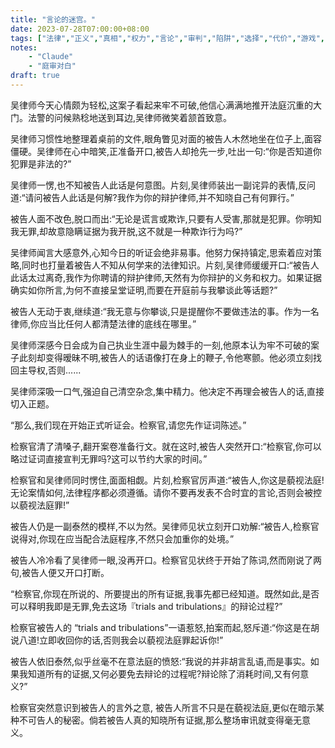 ```yaml
---
title: "言论的迷宫。"
date: 2023-07-28T07:00:00+08:00
tags: ["法律","正义","真相","权力","言论","审判","陷阱","选择","代价","游戏","Claude"]
notes:
    - "Claude"
    - "庭审对白"
draft: true
---
```


吴律师今天心情颇为轻松,这案子看起来牢不可破,他信心满满地推开法庭沉重的大门。法警的问候熟稔地送到耳边,吴律师微笑着颔首致意。 

吴律师习惯性地整理着桌前的文件,眼角瞥见对面的被告人木然地坐在位子上,面容僵硬。吴律师在心中暗笑,正准备开口,被告人却抢先一步,吐出一句:“你是否知道你犯罪是非法的?”

吴律师一愣,也不知被告人此话是何意图。片刻,吴律师装出一副诧异的表情,反问道:“请问被告人此话是何解?我作为你的辩护律师,并不知晓自己有何罪行。”

被告人面不改色,脱口而出:“无论是谎言或欺诈,只要有人受害,那就是犯罪。你明知我无罪,却故意隐瞒证据为我开脱,这不就是一种欺诈行为吗?”

吴律师闻言大感意外,心知今日的听证会绝非易事。他努力保持镇定,思索着应对策略,同时也打量着被告人不知从何学来的法律知识。片刻,吴律师缓缓开口:“被告人此话太过离奇,我作为你聘请的辩护律师,天然有为你辩护的义务和权力。如果证据确实如你所言,为何不直接呈堂证明,而要在开庭前与我攀谈此等话题?”

被告人无动于衷,继续道:“我无意与你攀谈,只是提醒你不要做违法的事。作为一名律师,你应当比任何人都清楚法律的底线在哪里。”  

吴律师深感今日会成为自己执业生涯中最为棘手的一刻,他原本认为牢不可破的案子此刻却变得暧昧不明,被告人的话语像打在身上的鞭子,令他寒颤。他必须立刻找回主导权,否则......

吴律师深吸一口气,强迫自己清空杂念,集中精力。他决定不再理会被告人的话,直接切入正题。

“那么,我们现在开始正式听证会。检察官,请您先作证词陈述。”

检察官清了清嗓子,翻开案卷准备行文。就在这时,被告人突然开口:“检察官,你可以略过证词直接宣判无罪吗?这可以节约大家的时间。”

检察官和吴律师同时愣住,面面相觑。片刻,检察官厉声道:“被告人,你这是藐视法庭!无论案情如何,法律程序都必须遵循。请你不要再发表不合时宜的言论,否则会被控以藐视法庭罪!”

被告人仍是一副泰然的模样,不以为然。吴律师见状立刻开口劝解:“被告人,检察官说得对,你现在应当配合法庭程序,不然只会加重你的处境。”

被告人冷冷看了吴律师一眼,没再开口。检察官见状终于开始了陈词,然而刚说了两句,被告人便又开口打断。

“检察官,你现在所说的、所要提出的所有证据,我事先都已经知道。既然如此,是否可以释明我即是无罪,免去这场『trials and tribulations』的辩论过程?”

检察官被告人的 “trials and tribulations”一语惹怒,拍案而起,怒斥道:“你这是在胡说八道!立即收回你的话,否则我会以藐视法庭罪起诉你!”

被告人依旧泰然,似乎丝毫不在意法庭的愤怒:“我说的并非胡言乱语,而是事实。如果我知道所有的证据,又何必要免去辩论的过程呢?辩论除了消耗时间,又有何意义?”

检察官突然意识到被告人的言外之意, 被告人所言不只是在藐视法庭,更似在暗示某种不可告人的秘密。倘若被告人真的知晓所有证据,那么整场审讯就变得毫无意义。